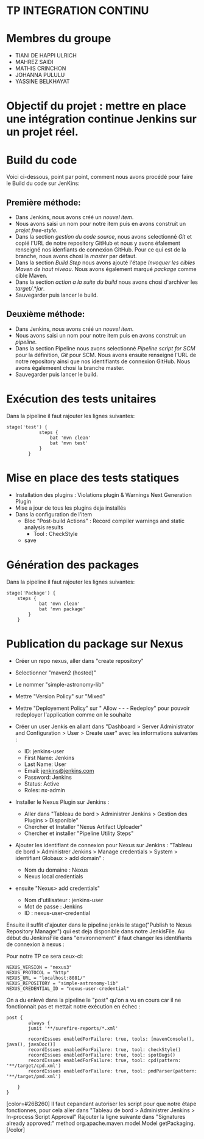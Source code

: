# TP INTEGRATION CONTINU 

# Membres du groupe
- TIANI DE HAPPI ULRICH
- MAHREZ SAIDI
- MATHIS CRINCHON
- JOHANNA PULULU
- YASSINE BELKHAYAT

# Objectif du projet : mettre en place une intégration continue Jenkins sur un projet réel.
   
# Build du code

Voici ci-dessous, point par point, comment nous avons procédé pour faire le Build du code sur JenKins:

## Première méthode:

- Dans Jenkins, nous avons créé un *nouvel item*.
- Nous avons saisi un nom pour notre item puis en avons construit un *projet free-style*.
- Dans la section *gestion du code source*, nous avons selectionné *Git* et copié l'URL de notre repository GitHub et nous y avons éfalement renseigné nos idenfiants de connexion GitHub. Pour ce qui est de la branche, nous avons chosi la *master* par défaut. 
- Dans la section *Build Step* nous avons ajouté l'étape *Invoquer les cibles Maven de haut niveau*. Nous avons également marqué *package* comme cible Maven.
- Dans la section *action a la suite du build* nous avons chosi d'archiver les *target/*.**jar*.
- Sauvegarder puis lancer le build.

## Deuxième méthode:

- Dans Jenkins, nous avons créé un *nouvel item*.
- Nous avons saisi un nom pour notre item puis en avons construit un *pipeline*.
- Dans la section Pipeline nous avons selectionné *Pipeline script for SCM* pour la définition, *Git* pour SCM. Nous avons ensuite renseigné l'URL de notre repository ainsi que nos identifiants de connexion GitHub. Nous avons égalemeent chosi la branche master.
- Sauvegarder puis lancer le build.

# Exécution des tests unitaires

Dans la pipeline il faut rajouter les lignes suivantes: 

```
stage('test') {
            steps {
                bat 'mvn clean'
                bat 'mvn test' 
            }
        }
```


# Mise en place des tests statiques 
- Installation des plugins : Violations plugin & Warnings Next Generation Plugin
- Mise a jour de tous les plugins deja installés 
- Dans la configuration de l'item
  - Bloc "Post-build Actions" : Record compiler warnings and static analysis results
    - Tool : CheckStyle
  - save

# Génération des packages

Dans la pipeline il faut rajouter les lignes suivantes: 

```
stage('Package') {  
    steps {
            bat 'mvn clean'
            bat 'mvn package' 
        }
    }
```

# Publication du package sur Nexus

- Créer un repo nexus, aller dans "create repository"
- Selectionner "maven2 (hosted)"
- Le nommer "simple-astronomy-lib"
- Mettre "Version Policy" sur "Mixed"
- Mettre "Deployement Policy" sur " Allow - - - Redeploy" pour pouvoir redeployer l'application comme on le souhaite 
- Créer un user Jenkis en allant dans "Dashboard > Server Administrator and Configuration > User > Create user" avec les informations suivantes :

   - ID: jenkins-user
   - First Name: Jenkins
   - Last Name: User
   - Email: jenkins@jenkins.com
   - Password: Jenkins
   - Status: Active
   - Roles: nx-admin 
   
- Installer le Nexus Plugin sur Jenkins :
    
    - Aller dans "Tableau de bord > Administrer Jenkins > Gestion des Plugins > Disponible"
    - Chercher et Installer "Nexus Artifact Uploader"
    - Chercher et installer "Pipeline Utility Steps"

- Ajouter les identifiant de connexion pour Nexus sur Jenkins :
"Tableau de bord > Administrer Jenkins > Manage credentials > System > identifiant Globaux > add domain" : 

     - Nom du domaine : Nexus 
     - Nexus local credentials

- ensuite "Nexus> add credentials"

     - Nom d'utilisateur : jenkins-user
     - Mot de passe : Jenkins
     - ID : nexus-user-credential

Ensuite il suffit d'ajouter dans le pipeline jenkis le stage("Publish to Nexus Repository Manager") qui  est deja disponible dans notre JenkisFile.
Au début du JenkinsFile dans "environnement" il faut changer les identifiants de connexion à nexus : 

Pour notre TP ce sera ceux-ci: 
    
    NEXUS_VERSION = "nexus3"
    NEXUS_PROTOCOL = "http"
    NEXUS_URL = "localhost:8081/"
    NEXUS_REPOSITORY = "simple-astronomy-lib"
    NEXUS_CREDENTIAL_ID = "nexus-user-credential"

On a du enlevé dans la pipeline le "post" qu'on a vu en cours car il ne fonctionnait pas  et mettait notre exécution en échec :
```
post {
        always {
        junit '**/surefire-reports/*.xml'
        
        recordIssues enabledForFailure: true, tools: [mavenConsole(), java(), javaDoc()]
        recordIssues enabledForFailure: true, tool: checkStyle()
        recordIssues enabledForFailure: true, tool: spotBugs()
        recordIssues enabledForFailure: true, tool: cpd(pattern: '**/target/cpd.xml')
        recordIssues enabledForFailure: true, tool: pmdParser(pattern: '**/target/pmd.xml')
        
    }
}
```    

 [color=#26B260] Il faut cepandant autoriser les script pour que notre étape fonctionnes, pour cela aller dans "Tableau de bord > Administrer Jenkins > In-process Script Approval"
Rajouter la ligne suivante dans "Signatures already approved:" 
    method org.apache.maven.model.Model getPackaging.
[/color]
